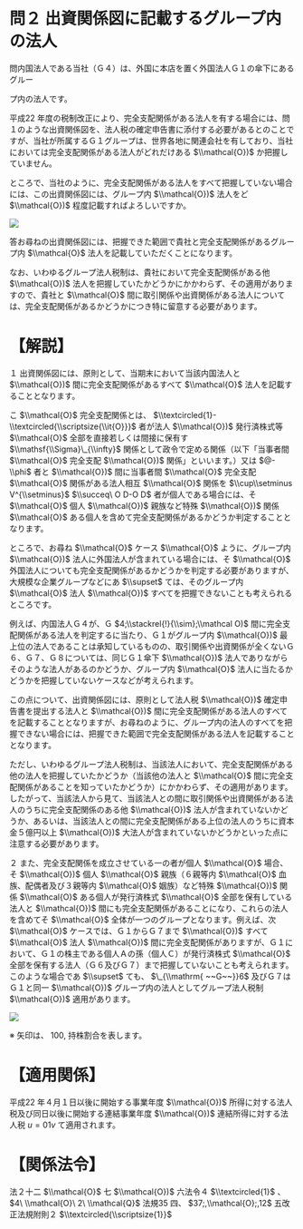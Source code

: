 # 問２ 出資関係図に記載するグループ内の法人

問内国法人である当社（Ｇ４）は、外国に本店を置く外国法人Ｇ１の傘下にあるグルー

プ内の法人です。

平成22 年度の税制改正により、完全支配関係がある法人を有する場合には、問１のような出資関係図を、法人税の確定申告書に添付する必要があるとのことですが、当社が所属するＧ１グループは、世界各地に関連会社を有しており、当社においては完全支配関係がある法人がどれだけある $\\mathcal{O})$ か把握していません。

ところで、当社のように、完全支配関係がある法人をすべて把握していない場合には、この出資関係図には、グループ内 $\\mathcal{O})$ 法人をど $\\mathcal{O})$ 程度記載すればよろしいですか。

![](https://www.nta.go.jp/tmp/2b3219c3-1ced-432a-83e7-611be2825d25/images/dc7059acb36f4f5dbf0de98d82cd40ce907aaaecec243464f48d8cc59c5fb4d3.jpg)

答お尋ねの出資関係図には、把握できた範囲で貴社と完全支配関係があるグループ内 $\\mathcal{O}$ 法人を記載していただくことになります。

なお、いわゆるグループ法人税制は、貴社において完全支配関係がある他 $\\mathcal{O})$ 法人を把握していたかどうかにかかわらず、その適用がありますので、貴社と $\\mathcal{O}$ 間に取引関係や出資関係がある法人については、完全支配関係があるかどうかにつき特に留意する必要があります。

# 【解説】

１ 出資関係図には、原則として、当期末において当該内国法人と $\\mathcal{O})$ 間に完全支配関係があるすべて $\\mathcal{O}$ 法人を記載することとなります。

こ $\\mathcal{O}$ 完全支配関係とは、 $\\textcircled{1}-\\textcircled{\\scriptsize{\\it{O}}}$ 者が法人 $\\mathcal{O})$ 発行済株式等 $\\mathcal{O}$ 全部を直接若しくは間接に保有す $\\mathsf{\\Sigma}\_{\\infty}$ 関係として政令で定める関係（以下「当事者間 $\\mathcal{O}$ 完全支配 $\\mathcal{O})$ 関係」といいます。）又は $@-\\phi$ 者と $\\mathcal{O})$ 間に当事者間 $\\mathcal{O}$ 完全支配 $\\mathcal{O}$ 関係がある法人相互 $\\mathcal{O}$ 関係を $\\cup\\setminus V^{\\setminus}$ $\\succeq\ O D-O D$ 者が個人である場合には、そ $\\mathcal{O}$ 個人 $\\mathcal{O})$ 親族など特殊 $\\mathcal{O})$ 関係 $\\mathcal{O}$ ある個人を含めて完全支配関係があるかどうか判定することとなります。

ところで、お尋ね $\\mathcal{O}$ ケース $\\mathcal{O}$ ように、グループ内 $\\mathcal{O})$ 法人に外国法人が含まれている場合には、そ $\\mathcal{O}$ 外国法人についても完全支配関係があるかどうかを判定する必要がありますが、大規模な企業グループなどにあ $\\supset$ ては、そのグループ内 $\\mathcal{O}$ 法人 $\\mathcal{O})$ すべてを把握できないことも考えられるところです。

例えば、内国法人Ｇ４が、Ｇ $4;\\stackrel{!}{\\sim};\\mathcal O)$ 間に完全支配関係がある法人を判定するに当たり、Ｇ１がグループ内 $\\mathcal{O})$ 最上位の法人であることは承知しているものの、取引関係や出資関係が全くないＧ６、Ｇ７、Ｇ８については、同じＧ１傘下 $\\mathcal{O})$ 法人でありながらそのような法人があるのかどうか、グループ内 $\\mathcal{O}$ 法人に当たるかどうかを把握していないケースなどが考えられます。

この点について、出資関係図には、原則として法人税 $\\mathcal{O})$ 確定申告書を提出する法人と $\\mathcal{O})$ 間に完全支配関係がある法人のすべてを記載することとなりますが、お尋ねのように、グループ内の法人のすべてを把握できない場合には、把握できた範囲で完全支配関係がある法人を記載することとなります。

ただし、いわゆるグループ法人税制は、当該法人において、完全支配関係がある他の法人を把握していたかどうか（当該他の法人と $\\mathcal{O}$ 間に完全支配関係があることを知っていたかどうか）にかかわらず、その適用があります。したがって、当該法人から見て、当該法人との間に取引関係や出資関係がある法人のうちに完全支配関係のある他 $\\mathcal{O})$ 法人が含まれていないかどうか、あるいは、当該法人との間に完全支配関係がある上位の法人のうちに資本金５億円以上 $\\mathcal{O})$ 大法人が含まれていないかどうかといった点に注意する必要があります。

２ また、完全支配関係を成立させている一の者が個人 $\\mathcal{O}$ 場合、そ $\\mathcal{O})$ 個人 $\\mathcal{O}$ 親族（６親等内 $\\mathcal{O}$ 血族、配偶者及び３親等内 $\\mathcal{O}$ 姻族）など特殊 $\\mathcal{O})$ 関係 $\\mathcal{O}$ ある個人が発行済株式 $\\mathcal{O}$ 全部を保有している法人と $\\mathcal{O})$ 間にも完全支配関係があることになり、これらの法人を含めてそ $\\mathcal{O}$ 全体が一つのグループとなります。例えば、次 $\\mathcal{O}$ ケースでは、Ｇ１からＧ７まで $\\mathcal{O})$ すべて $\\mathcal{O}$ 法人 $\\mathcal{O})$ 間に完全支配関係がありますが、Ｇ１において、Ｇ１の株主である個人Ａの孫（個人Ｃ）が発行済株式 $\\mathcal{O}$ 全部を保有する法人（Ｇ６及びＧ７）まで把握していないことも考えられます。このような場合であ $\\supset$ ても、 $\_{\\mathrm{ ~~G~~}}6$ 及びＧ７はＧ１と同一 $\\mathcal{O})$ グループ内の法人としてグループ法人税制 $\\mathcal{O})$ 適用があります。

![](https://www.nta.go.jp/tmp/2b3219c3-1ced-432a-83e7-611be2825d25/images/6726ffc25ad9fbf462807f98e5051f026fd23929e3978a73335fc33794f2e235.jpg)

※ 矢印は、 $100,%,\\mathcal{O}$ 持株割合を表します。

# 【適用関係】

平成22 年４月１日以後に開始する事業年度 $\\mathcal{O})$ 所得に対する法人税及び同日以後に開始する連結事業年度 $\\mathcal{O})$ 連結所得に対する法人税 $u=01v$ て適用されます。

# 【関係法令】

法２十二 $\\mathcal{O}$ 七 $\\mathcal{O})$ 六法令４ $\\textcircled{1}$ 、 $4\ \\mathcal{O}\ 2\ \\mathcal{Q}$ 法規35 四、 $37;,\\mathcal{O};,12$ 五改正法規附則２ $\\textcircled{\\scriptsize{1}}$